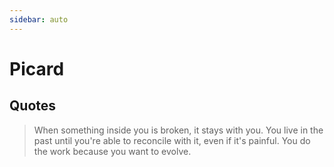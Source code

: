 ```yaml
---
sidebar: auto
---
```


# Picard

## Quotes
>When something inside you is broken, it stays with you. You live in the past until you're able to reconcile with it, even if it's painful.  You do the work because you want to evolve.